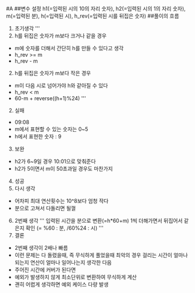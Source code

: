 #A
##변수 설정
h1(=입력된 시의 10의 자리 숫자), h2(=입력된 시의 1의 자리 숫자), m(=입력된 분), h(=입력된 시), h_rev(=입력된 시를 뒤집은 숫자)
##풀이의 흐름
1. 초기생각
'''
1. h를 뒤집은 숫자가 m보다 크거나 같을 경우
- m에 숫자를 더해서 간단히 h를 만들 수 있다고 생각
- h_rev >= m
- h_rev - m
2. h를 뒤집은 숫자가 m보다 작은 경우
- m이 다음 시로 넘어가야 h와 같아질 수 있다
- h_rev < m
- 60-m + reverse((h+1)%24)
'''
2. 실패
- 09:08
- m에서 표현할 수 있는 숫자는 0~5
- h에서 표현한 숫자 : 9
3. 보완
- h2가 6~9일 경우 10:01으로 맞춰준다
- h2가 5이면서 m이 50초과일 경우도 마찬가지
4. 성공
5. 다시 생각
- 어차피 최대 연산횟수는 10^8보다 엄청 작다
- 분으로 고쳐서 다돌리면 될껄
6. 2번째 생각
'''
입력된 시간을 분으로 변환(=h*60+m)
1씩 더해가면서 뒤집어서 같은지 확인
(= %60 : 분, /60%24 : 시)
'''
7. 결론
- 2번째 생각이 2배나 빠름
- 이런 문제는 다 돌렸을때, 즉 무식하게 풀었을때 최악의 경우 걸리는 시간이 얼마나되는지 연산이 얼마나 일어나는지 생각한 다음
- 주어진 시간에 커버가 된다면
- 예외가 발생하지 않게 최소단위로 변환하여 무식하게 계산
- 괜히 어렵게 생각하면 예외 케이스 다량 발생